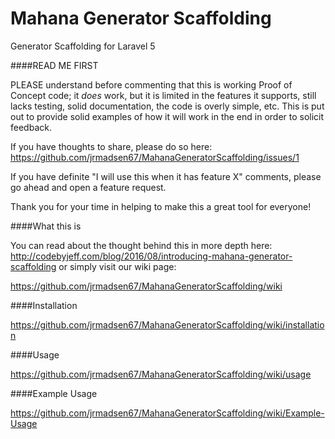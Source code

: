 # Mahana Generator Scaffolding
Generator Scaffolding for Laravel 5

####READ ME FIRST

PLEASE understand before commenting that this is working Proof of Concept code; it *does* work, but it is limited in the
 features it supports, still lacks testing, solid documentation, the code is overly simple, etc. This is put out to 
 provide solid examples of how it will work in the end in order to solicit feedback.
 
If you have thoughts to share, please do so here: https://github.com/jrmadsen67/MahanaGeneratorScaffolding/issues/1
  
If you have definite "I will use this when it has feature X" comments, please go ahead and open a feature request.
  
Thank you for your time in helping to make this a great tool for everyone!   

####What this is 

You can read about the thought behind this in more depth here: http://codebyjeff.com/blog/2016/08/introducing-mahana-generator-scaffolding or simply visit our wiki page:

https://github.com/jrmadsen67/MahanaGeneratorScaffolding/wiki

####Installation

https://github.com/jrmadsen67/MahanaGeneratorScaffolding/wiki/installation

####Usage

https://github.com/jrmadsen67/MahanaGeneratorScaffolding/wiki/usage

####Example Usage

https://github.com/jrmadsen67/MahanaGeneratorScaffolding/wiki/Example-Usage
